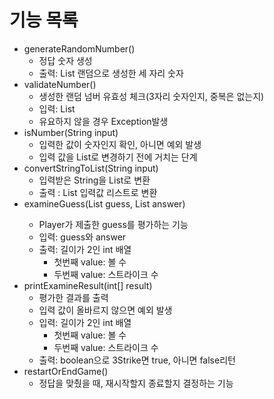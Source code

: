 # 기능 목록

- generateRandomNumber()
  - 정답 숫자 생성
  - 출력: List<Integer> 랜덤으로 생성한 세 자리 숫자
- validateNumber()
  - 생성한 랜덤 넘버 유효성 체크(3자리 숫자인지, 중복은 없는지)
  - 입력: List<Integer>
  - 유요하지 않을 경우 Exception발생
- isNumber(String input)
  - 입력한 값이 숫자인지 확인, 아니면 예외 발생
  - 입력 값을 List로 변경하기 전에 거치는 단계
- convertStringToList(String input)
  - 입력받은 String을 List로 변환
  - 출력 : List<Integer> 입력값 리스트로 변환
- examineGuess(List<Integer> guess, List<Integer> answer)
  - Player가 제출한 guess를 평가하는 기능
  - 입력: guess와 answer
  - 출력: 길이가 2인 int 배열
      - 첫번째 value: 볼 수
      - 두번째 value: 스트라이크 수
- printExamineResult(int[] result)
  - 평가한 결과를 출력
  - 입력 값이 올바르지 않으면 예외 발생
  - 입력: 길이가 2인 int 배열
    - 첫번째 value: 볼 수
    - 두번째 value: 스트라이크 수
  - 출력: boolean으로 3Strike면 true, 아니면 false리턴
- restartOrEndGame()
  - 정답을 맞췄을 때, 재시작할지 종료할지 결정하는 기능